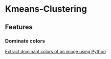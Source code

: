 # Kmeans-Clustering

## Features
### Dominate colors
[Extract dominant colors of an image using Python](https://www.geeksforgeeks.org/extract-dominant-colors-of-an-image-using-python/)

